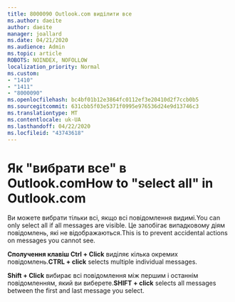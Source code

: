 ```yaml
---
title: 8000090 Outlook.com виділити все
ms.author: daeite
author: daeite
manager: joallard
ms.date: 04/21/2020
ms.audience: Admin
ms.topic: article
ROBOTS: NOINDEX, NOFOLLOW
localization_priority: Normal
ms.custom:
- "1410"
- "1411"
- "8000090"
ms.openlocfilehash: bc4bf01b12e3864fc0112ef3e20410d2f7ccb0b5
ms.sourcegitcommit: 631cbb5f03e5371f0995e976536d24e9d13746c3
ms.translationtype: MT
ms.contentlocale: uk-UA
ms.lasthandoff: 04/22/2020
ms.locfileid: "43743618"
---
```

# <a name="how-to-select-all-in-outlookcom"></a><span data-ttu-id="ad55b-102">Як "вибрати все" в Outlook.com</span><span class="sxs-lookup"><span data-stu-id="ad55b-102">How to "select all" in Outlook.com</span></span>

<span data-ttu-id="ad55b-103">Ви можете вибрати тільки всі, якщо всі повідомлення видимі.</span><span class="sxs-lookup"><span data-stu-id="ad55b-103">You can only select all if all messages are visible.</span></span> <span data-ttu-id="ad55b-104">Це запобігає випадковому діям повідомлень, які не відображаються.</span><span class="sxs-lookup"><span data-stu-id="ad55b-104">This is to prevent accidental actions on messages you cannot see.</span></span>

<span data-ttu-id="ad55b-105">**Сполучення клавіш Ctrl + Click** виділяє кілька окремих повідомлень.</span><span class="sxs-lookup"><span data-stu-id="ad55b-105">**CTRL + click** selects multiple individual messages.</span></span>

<span data-ttu-id="ad55b-106">**Shift + Click** вибирає всі повідомлення між першим і останнім повідомленням, який ви виберете.</span><span class="sxs-lookup"><span data-stu-id="ad55b-106">**SHIFT + click** selects all messages between the first and last message you select.</span></span>